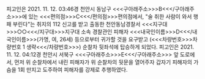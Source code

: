 피고인은 2021. 11. 12. 03:46경 천안시 동남구 <<<구아래주소>>>B<<</구아래주소>>>에 있는 <<<편의점>>>C<<</편의점>>>편의점에서, "술 취한 사람이 와서 행패 부린다"는 취지의 112 신고를 받고 출동한 천안동남경찰서 <<<지구대>>>○○<<</지구대>>>지구대 소속 경찰관인 피해자 <<<내국인이름>>>D<<</내국인이름>>>(가명, 여, 26세) 등으로부터 귀가할 것을 요구받고 (<<<차량번호>>>차량번호 1 생략<<</차량번호>>>) 순찰차 뒷좌석에 탑승하게 되었다.
피고인은 2021. 11. 12. 04:12경 천안시 서북구 <<<구아래주소>>>E<<</구아래주소>>> 앞 도로에서, 먼저 위 순찰차에서 내린 피해자가 위 순찰차의 뒷문을 열어주자 갑자기 피해자의 가슴을 1회 만지고 도주하여 피해자를 강제로 추행하였다.